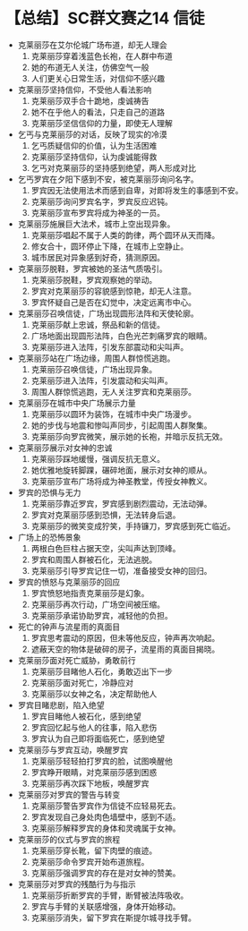 # 【总结】SC群文赛之14 信徒

-   克莱丽莎在艾尔伦城广场布道，却无人理会
    1.  克莱丽莎穿着浅蓝色长袍，在人群中布道
    2.  她的布道无人关注，仿佛空气一般
    3.  人们更关心日常生活，对信仰不感兴趣
-   克莱丽莎坚持信仰，不受他人看法影响
    1.  克莱丽莎双手合十跪地，虔诚祷告
    2.  她不在乎他人的看法，只走自己的道路
    3.  克莱丽莎坚信信仰的力量，即使无人理解
-   乞丐与克莱丽莎的对话，反映了现实的冷漠
    1.  乞丐质疑信仰的价值，认为生活困难
    2.  克莱丽莎坚持信仰，认为虔诚能得救
    3.  乞丐对克莱丽莎的坚持感到绝望，两人形成对比
-   乞丐罗宾在夕阳下感到不安，被克莱丽莎询问名字。
    1.  罗宾因无法使用法术而感到自卑，对即将发生的事感到不安。
    2.  克莱丽莎询问罗宾名字，罗宾反应迟钝。
    3.  克莱丽莎宣布罗宾将成为神圣的一员。
-   克莱丽莎施展巨大法术，城市上空出现异象。
    1.  克莱丽莎唱起不属于人类的韵律，两个圆环从天而降。
    2.  修女合十，圆环停止下降，在城市上空静止。
    3.  城市居民对异象感到好奇，猜测原因。
-   克莱丽莎脱鞋，罗宾被她的圣洁气质吸引。
    1.  克莱丽莎脱鞋，罗宾观察她的举动。
    2.  罗宾对克莱丽莎的容貌感到惊艳，却无人注意。
    3.  罗宾怀疑自己是否在幻觉中，决定远离市中心。
-   克莱丽莎召唤信徒，广场出现圆形法阵和天使轮廓。
    1.  克莱丽莎献上忠诚，祭品和新的信徒。
    2.  广场地面出现圆形法阵，白色光芒刺痛罗宾的眼睛。
    3.  克莱丽莎进入法阵，引发东部震动和尖叫声。
-   克莱丽莎站在广场边缘，周围人群惊慌逃跑。
    1.  克莱丽莎召唤信徒，广场出现异象。
    2.  克莱丽莎进入法阵，引发震动和尖叫声。
    3.  周围人群惊慌逃跑，无人关注罗宾和克莱丽莎。
-   克莱丽莎在城市中央广场展示力量
    1.  克莱丽莎以圆环为装饰，在城市中央广场漫步。
    2.  她的步伐与地震和惨叫声同步，引起周围人群聚集。
    3.  克莱丽莎向罗宾微笑，展示她的长袍，并暗示反抗无效。
-   克莱丽莎展示对女神的忠诚
    1.  克莱丽莎踩地缓慢，强调反抗无意义。
    2.  她优雅地旋转脚踝，碾碎地面，展示对女神的顺从。
    3.  克莱丽莎宣布广场将成为神圣教堂，传授女神教义。
-   罗宾的恐惧与无力
    1.  克莱丽莎靠近罗宾，罗宾感到剧烈震动，无法动弹。
    2.  罗宾对克莱丽莎感到恐惧，无法转身后退。
    3.  克莱丽莎的微笑变成狞笑，手持镰刀，罗宾感到死亡临近。
-   广场上的恐怖景象
    1.  两根白色巨柱占据天空，尖叫声达到顶峰。
    2.  罗宾和周围人群被石化，无法逃脱。
    3.  克莱丽莎引导罗宾记住一切，准备接受女神的回归。
-   罗宾的愤怒与克莱丽莎的回应
    1.  罗宾愤怒地指责克莱丽莎是幻象。
    2.  克莱丽莎再次行动，广场空间被压缩。
    3.  克莱丽莎承诺协助罗宾，减轻他的负担。
-   死亡的钟声与流星雨的真面目
    1.  罗宾思考震动的原因，但未等他反应，钟声再次响起。
    2.  遮蔽天空的物体是破碎的房子，流星雨的真面目揭晓。
-   克莱丽莎面对死亡威胁，勇敢前行
    1.  克莱丽莎目睹他人石化，勇敢迈出下一步
    2.  克莱丽莎面对死亡，冷静应对
    3.  克莱丽莎以女神之名，决定帮助他人
-   罗宾目睹悲剧，陷入绝望
    1.  罗宾目睹他人被石化，感到绝望
    2.  罗宾回忆起与他人的往事，陷入悲伤
    3.  罗宾认为自己即将面临死亡，感到绝望
-   克莱丽莎与罗宾互动，唤醒罗宾
    1.  克莱丽莎轻轻拍打罗宾的脸，试图唤醒他
    2.  罗宾睁开眼睛，对克莱丽莎感到困惑
    3.  克莱丽莎再次踩下地板，唤醒罗宾
-   克莱丽莎对罗宾的警告与转变
    1.  克莱丽莎警告罗宾作为信徒不应轻易死去。
    2.  罗宾发现自己身处肉色墙壁中，感到不适。
    3.  克莱丽莎解释罗宾的身体和灵魂属于女神。
-   克莱丽莎的仪式与罗宾的旅程
    1.  克莱丽莎穿长靴，留下肉壁的痕迹。
    2.  克莱丽莎命令罗宾开始布道旅程。
    3.  克莱丽莎强调罗宾的存在是对女神的赞美。
-   克莱丽莎对罗宾的残酷行为与指示
    1.  克莱丽莎折断罗宾的手臂，断臂被法阵吸收。
    2.  罗宾与手臂的关联感增强，身体开始移动。
    3.  克莱丽莎消失，留下罗宾在斯提尔城寻找手臂。